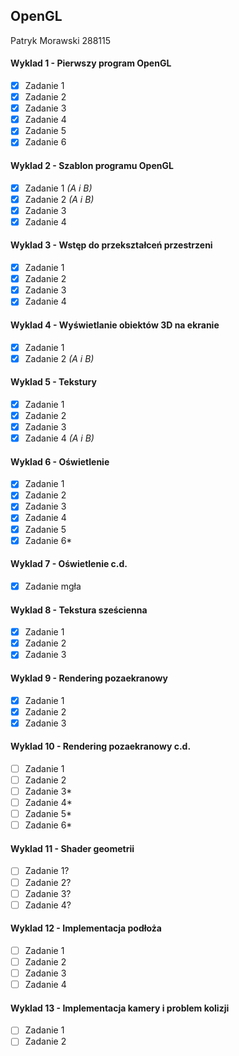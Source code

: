 ## OpenGL

Patryk Morawski 288115

#### Wyklad 1 - Pierwszy program OpenGL

- [x] Zadanie 1
- [x] Zadanie 2
- [x] Zadanie 3
- [x] Zadanie 4
- [x] Zadanie 5
- [x] Zadanie 6

#### Wyklad 2 - Szablon programu OpenGL

- [x] Zadanie 1 *(A i B)*
- [x] Zadanie 2 *(A i B)*
- [x] Zadanie 3
- [x] Zadanie 4

#### Wyklad 3 - Wstęp do przekształceń przestrzeni

- [x] Zadanie 1
- [x] Zadanie 2
- [x] Zadanie 3
- [x] Zadanie 4

#### Wyklad 4 - Wyświetlanie obiektów 3D na ekranie

- [x] Zadanie 1
- [x] Zadanie 2 *(A i B)*

#### Wyklad 5 - Tekstury

- [x] Zadanie 1
- [x] Zadanie 2
- [x] Zadanie 3
- [x] Zadanie 4 *(A i B)*

#### Wyklad 6 - Oświetlenie

- [x] Zadanie 1
- [x] Zadanie 2
- [x] Zadanie 3
- [x] Zadanie 4
- [x] Zadanie 5
- [x] Zadanie 6*

#### Wyklad 7 - Oświetlenie c.d.

- [x] Zadanie mgła

#### Wyklad 8 - Tekstura sześcienna

- [x] Zadanie 1
- [x] Zadanie 2
- [x] Zadanie 3

#### Wyklad 9 - Rendering pozaekranowy

- [x] Zadanie 1
- [x] Zadanie 2
- [x] Zadanie 3

#### Wyklad 10 - Rendering pozaekranowy c.d.

- [ ] Zadanie 1
- [ ] Zadanie 2
- [ ] Zadanie 3*
- [ ] Zadanie 4*
- [ ] Zadanie 5*
- [ ] Zadanie 6*

#### Wyklad 11 - Shader geometrii

- [ ] Zadanie 1?
- [ ] Zadanie 2?
- [ ] Zadanie 3?
- [ ] Zadanie 4?

#### Wyklad 12 - Implementacja podłoża

- [ ] Zadanie 1
- [ ] Zadanie 2
- [ ] Zadanie 3
- [ ] Zadanie 4

#### Wyklad 13 - Implementacja kamery i problem kolizji

- [ ] Zadanie 1
- [ ] Zadanie 2